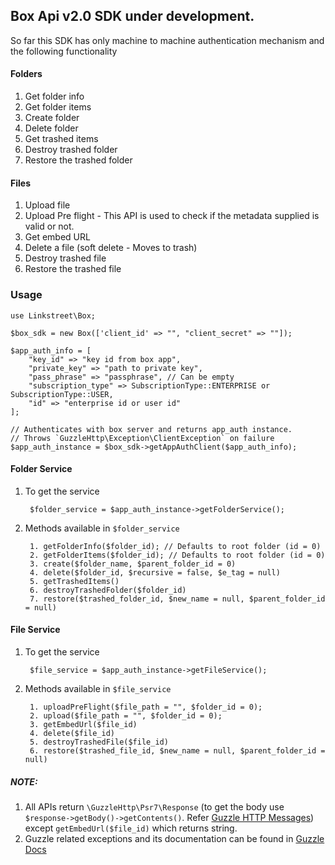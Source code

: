 ## Box Api v2.0 SDK under development.

So far this SDK has only machine to machine authentication mechanism and the following functionality

#### Folders
1. Get folder info
2. Get folder items
3. Create folder
4. Delete folder
5. Get trashed items
6. Destroy trashed folder
7. Restore the trashed folder

#### Files
1. Upload file
2. Upload Pre flight - This API is used to check if the metadata supplied is valid or not.
3. Get embed URL
4. Delete a file (soft delete - Moves to trash)
5. Destroy trashed file
6. Restore the trashed file

### Usage

    use Linkstreet\Box;

    $box_sdk = new Box(['client_id' => "", "client_secret" => ""]);

    $app_auth_info = [
        "key_id" => "key id from box app",
        "private_key" => "path to private key",
        "pass_phrase" => "passphrase", // Can be empty
        "subscription_type" => SubscriptionType::ENTERPRISE or SubscriptionType::USER,
        "id" => "enterprise id or user id"
    ];

    // Authenticates with box server and returns app_auth instance.
    // Throws `GuzzleHttp\Exception\ClientException` on failure 
    $app_auth_instance = $box_sdk->getAppAuthClient($app_auth_info);

#### Folder Service
1. To get the service

        $folder_service = $app_auth_instance->getFolderService();

2. Methods available in `$folder_service`
    
        1. getFolderInfo($folder_id); // Defaults to root folder (id = 0)
        2. getFolderItems($folder_id); // Defaults to root folder (id = 0)
        3. create($folder_name, $parent_folder_id = 0)
        4. delete($folder_id, $recursive = false, $e_tag = null)
        5. getTrashedItems()
        6. destroyTrashedFolder($folder_id)
        7. restore($trashed_folder_id, $new_name = null, $parent_folder_id = null)

#### File Service
1. To get the service

        $file_service = $app_auth_instance->getFileService();

2. Methods available in `$file_service`
    
        1. uploadPreFlight($file_path = "", $folder_id = 0);
        2. upload($file_path = "", $folder_id = 0);
        3. getEmbedUrl($file_id)
        4. delete($file_id)
        5. destroyTrashedFile($file_id)
        6. restore($trashed_file_id, $new_name = null, $parent_folder_id = null)
          
        
##### NOTE:

1. All APIs return `\GuzzleHttp\Psr7\Response` (to get the body use `$response->getBody()->getContents()`. Refer [Guzzle HTTP Messages](http://docs.guzzlephp.org/en/latest/psr7.html#responses)) except `getEmbedUrl($file_id)` which returns string. 
2. Guzzle related exceptions and its documentation can be found in [Guzzle Docs](http://docs.guzzlephp.org/en/latest/quickstart.html#exceptions)